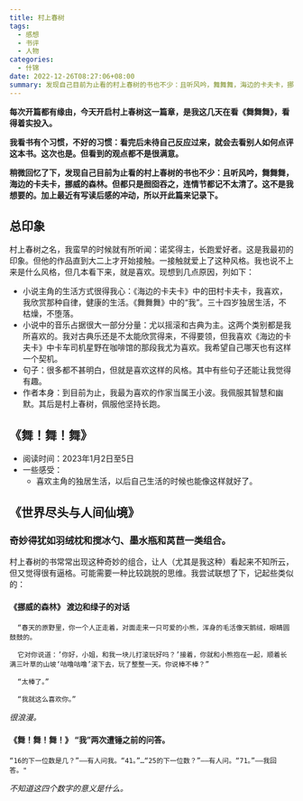 ```yaml
---
title: 村上春树
tags:
  - 感想
  - 书评
  - 人物
categories:
  - 什锦
date: 2022-12-26T08:27:06+08:00
summary: 发现自己目前为止看的村上春树的书也不少：且听风吟，舞舞舞，海边的卡夫卡，挪威的森林。但都只是囫囵吞之，连情节都记不太清了。这不是我想要的。加上最近有写读后感的冲动，所以开此篇来记录下。
---
```

**每次开篇都有缘由，今天开启村上春树这一篇章，是我这几天在看《舞舞舞》，看得着实投入。**

**我看书有个习惯，不好的习惯：看完后未待自己反应过来，就会去看别人如何点评这本书。这次也是。但看到的观点都不是很满意。**

**稍微回忆了下，发现自己目前为止看的村上春树的书也不少：且听风吟，舞舞舞，海边的卡夫卡，挪威的森林。但都只是囫囵吞之，连情节都记不太清了。这不是我想要的。加上最近有写读后感的冲动，所以开此篇来记录下。**

## 总印象

村上春树之名，我蛮早的时候就有所听闻：诺奖得主，长跑爱好者。这是我最初的印象。但他的作品直到大二上才开始接触。一接触就爱上了这种风格。我也说不上来是什么风格，但几本看下来，就是喜欢。现想到几点原因，列如下：
- 小说主角的生活方式很得我心：《海边的卡夫卡》中的田村卡夫卡，我喜欢，我欣赏那种自律，健康的生活。《舞舞舞》中的“我”。三十四岁独居生活，不枯燥，不堕落。
- 小说中的音乐占据很大一部分分量：尤以摇滚和古典为主。这两个类别都是我所喜欢的。我对古典乐还是不太能欣赏得来，不得要领，但我喜欢《海边的卡夫卡》中卡车司机星野在咖啡馆的那段我尤为喜欢。我希望自己哪天也有这样一个契机。
- 句子：很多都不甚明白，但就是喜欢这样的风格。其中有些句子还能让我觉得有趣。
- 作者本身：到目前为止，我最为喜欢的作家当属王小波。我佩服其智慧和幽默。其后是村上春树，佩服他坚持长跑。

## 《舞！舞！舞》
- 阅读时间：2023年1月2日至5日
- 一些感受：
    - 喜欢主角的独居生活，以后自己生活的时候也能像这样就好了。

## 《世界尽头与人间仙境》
### 奇妙得犹如羽绒枕和搅冰勺、墨水瓶和莴苣一类组合。
  
村上春树的书常常出现这种奇妙的组合，让人（尤其是我这种）看起来不知所云，但又觉得很有逼格。可能需要一种比较跳脱的思维。我尝试联想了下，记起些类似的：

#### 《挪威的森林》 渡边和绿子的对话
```
  “春天的原野里，你一个人正走着，对面走来一只可爱的小熊，浑身的毛活像天鹅绒，眼睛圆鼓鼓的。

  它对你说道：’你好，小姐，和我一块儿打滚玩好吗？’接着，你就和小熊抱在一起，顺着长满三叶草的山坡‘咕噜咕噜’滚下去，玩了整整一天。你说棒不棒？”

  “太棒了。”

  “我就这么喜欢你。”
```
  
*很浪漫。*

#### 《舞！舞！舞！》 “我”两次遭锤之前的问答。
```
“16的下一位数是几？”——有人问我。“41。”…“25的下一位数？”——有人问。“71。”——我回答。"
```
    
*不知道这四个数字的意义是什么。*
